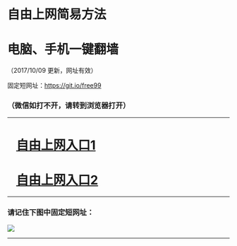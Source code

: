 ﻿# 自由上网简易方法

# 电脑、手机一键翻墙

（2017/10/09 更新，网址有效）

固定短网址：https://git.io/free99

### （微信如打不开，请转到浏览器打开）


***





# &nbsp;&nbsp; <a href="http://ft157697967.fwq-tz-1001.info/fwqtz01.html?t=100900116897 " target="_blank">自由上网入口1</a>
# &nbsp;&nbsp; <a href="http://ft2725315796.fwq-tz-1002.info/fwqtz02.html?t=10090013861 " target="_blank">自由上网入口2</a>
***

### 请记住下图中固定短网址：

<img src="https://s3-us-west-2.amazonaws.com/fwq-1001/yjfq-20170905okok.png" /> 


***


